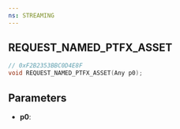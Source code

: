 ```yaml
---
ns: STREAMING
---
```

## REQUEST_NAMED_PTFX_ASSET

```c
// 0xF2B2353BBC0D4E8F
void REQUEST_NAMED_PTFX_ASSET(Any p0);
```

## Parameters
* **p0**:
